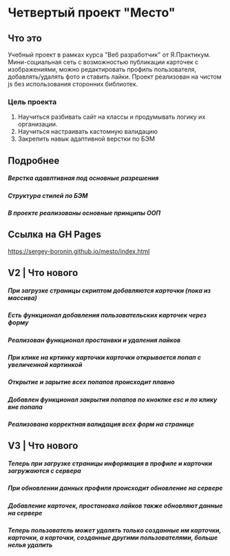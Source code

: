 # Четвертый проект "Место"

## Что это
Учебный проект в рамках курса "Веб разработчик" от Я.Практикум. 
Мини-социальная сеть с возможностью публикации карточек с изображениями, можно редактировать профиль пользователя, добавлять/удалять фото и ставить лайки. 
Проект реализован на чистом js без использования сторонних библиотек.

### Цель проекта
1. Научиться разбивать сайт на классы и продумывать логику их организации.
2. Научиться настраивать кастомную валидацию
3. Закрепить навык адаптивной верстки по БЭМ


## Подробнее
##### Верстка адавптивная под основные разрешения
##### Структура стилей по БЭМ
##### В проекте реализованы основные принципы ООП

## Ссылка на GH Pages
https://sergey-boronin.github.io/mesto/index.html

## V2 | Что нового
##### При загрузке страницы скриптом добавляются карточки (пока из массива)
##### Есть функционал добавления пользовательских карточек через форму
##### Реализован функционал простанвки и удаления лайков
##### При клике на кртинку карточки карточки открывается попап с увеличенной картинкой
##### Открытие и зарытие всех попапов происходит плавно
##### Добавлен функционал закрытия попапов по кнокпке esc и по клику вне попапа
##### Реализована корректная валидация всех форм на странице

## V3 | Что нового
##### Теперь при загрузке страницы информация в профиле и карточки загружаются с сервера
##### При обновлении данных профиля происходит обновление на сервере
##### Добавление карточек, простановка лайков также обновляют данные на сервере
##### Теперь пользователь может удалять только созданные им карточки, карточки, а карточки, созданные другими пользователями, больше нелья удалить
